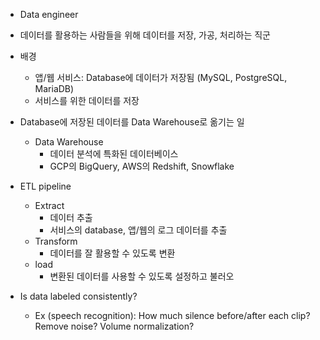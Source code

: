 
- Data engineer
- 데이터를 활용하는 사람들을 위해 데이터를 저장, 가공, 처리하는 직군
- 배경
	- 앱/웹 서비스: Database에 데이터가 저장됨 (MySQL, PostgreSQL, MariaDB)
	- 서비스를 위한 데이터를 저장
- Database에 저장된 데이터를 Data Warehouse로 옮기는 일
	- Data Warehouse
		- 데이터 분석에 특화된 데이터베이스
		- GCP의 BigQuery, AWS의 Redshift, Snowflake
- ETL pipeline
	- Extract
		- 데이터 추출
		- 서비스의 database, 앱/웹의 로그 데이터를 추출
	- Transform
		- 데이터를 잘 활용할 수 있도록 변환
	- load
		- 변환된 데이터를 사용할 수 있도록 설정하고 불러오

- Is data labeled consistently?
	- Ex (speech recognition): How much silence before/after each clip? Remove noise? Volume normalization?
